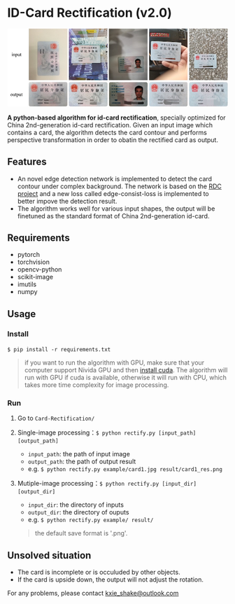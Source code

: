 # ID-Card Rectification (v2.0)

![example](example.jpg)

**A python-based algorithm for id-card rectification**, specially optimized for China 2nd-generation id-card rectification. Given an input image which contains a card, the algorithm detects the card contour and performs perspective transformation in order to obatin the rectified card as output. 

## Features
- An novel edge detection network is implemented to detect the card contour under complex background. The network is based on the [RDC project](https://github.com/shakex/Recurrent-Decoding-Cell) and a new loss called edge-consist-loss is implemented to better impove the detection result.
- The algorithm works well for various input shapes, the output will be finetuned as the standard format of China 2nd-generation id-card.

## Requirements
- pytorch
- torchvision
- opencv-python
- scikit-image
- imutils
- numpy

## Usage
### Install
`$ pip install -r requirements.txt`

> if you want to run the algorithm with GPU, make sure that your computer support Nivida GPU and then [install cuda](https://developer.nvidia.com/cuda-downloads). The algorithm will run with GPU if cuda is available, otherwise it will run with CPU, which takes more time complexity for image processing.

### Run
1. Go to `Card-Rectification/`

2. Single-image processing：`$ python rectify.py [input_path] [output_path]`
    - `input_path`: the path of input image
    - `output_path`: the path of output result
    - e.g. `$ python rectify.py example/card1.jpg result/card1_res.png`

3. Mutiple-image processing：`$ python rectify.py [input_dir] [output_dir]`
    - `input_dir`: the directory of inputs
    - `output_dir`: the directory of ouputs
    - e.g. `$ python rectify.py example/ result/`

    > the default save format is '.png'.


## Unsolved situation
- The card is incomplete or is occuluded by other objects.
- If the card is upside down, the output will not adjust the rotation.


For any problems, please contact [kxie_shake@outlook.com](mailto:kxie_shake@outlook.com)


